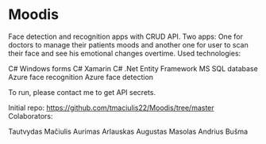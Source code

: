 # Moodis

Face detection and recognition apps with CRUD API. Two apps: One for doctors to manage their patients moods and another one for user to scan their face and see his emotional changes overtime. Used technologies:

C# Windows forms
C# Xamarin
C# .Net Entity Framework
MS SQL database
Azure face recognition
Azure face detection

To run, please contact me to get API secrets.

Initial repo: https://github.com/tmaciulis22/Moodis/tree/master
Colaborators:

Tautvydas Mačiulis
Aurimas Arlauskas
Augustas Masolas
Andrius Bušma
